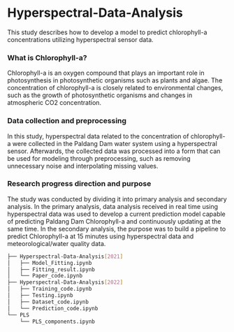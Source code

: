 # Hyperspectral-Data-Analysis
This study describes how to develop a model to predict chlorophyll-a concentrations utilizing hyperspectral sensor data.

### What is Chlorophyll-a?
Chlorophyll-a is an oxygen compound that plays an important role in photosynthesis in photosynthetic organisms such as plants and algae. The concentration of chlorophyll-a is closely related to environmental changes, such as the growth of photosynthetic organisms and changes in atmospheric CO2 concentration.

### Data collection and preprocessing
In this study, hyperspectral data related to the concentration of chlorophyll-a were collected in the Paldang Dam water system using a hyperspectral sensor. Afterwards, the collected data was processed into a form that can be used for modeling through preprocessing, such as removing unnecessary noise and interpolating missing values.

### Research progress direction and purpose
The study was conducted by dividing it into primary analysis and secondary analysis. In the primary analysis, data analysis received in real time using hyperspectral data was used to develop a current prediction model capable of predicting Paldang Dam Chlorophyll-a and continuously updating at the same time. In the secondary analysis, the purpose was to build a pipeline to predict Chlorophyll-a at 15 minutes using hyperspectral data and meteorological/water quality data.


```bash
├── Hyperspectral-Data-Analysis[2021] 
│   ├── Model_Fitting.ipynb
│   ├── Fitting_result.ipynb
│   └── Paper_code.ipynb
├── Hyperspectral-Data-Analysis[2022]
│   ├── Training_code.ipynb
│   ├── Testing.ipynb  
│   ├── Dataset_code.ipynb
│   └── Prediction_code.ipynb
└── PLS
    └── PLS_components.ipynb
```
